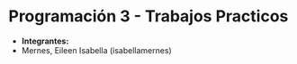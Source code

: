 # Programación 3 - Trabajos Practicos

- **Integrantes:** 
- Mernes, Eileen Isabella (isabellamernes)
